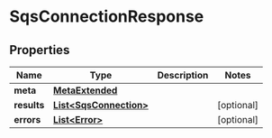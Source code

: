 

# SqsConnectionResponse


## Properties

Name | Type | Description | Notes
------------ | ------------- | ------------- | -------------
**meta** | [**MetaExtended**](MetaExtended.md) |  | 
**results** | [**List&lt;SqsConnection&gt;**](SqsConnection.md) |  |  [optional]
**errors** | [**List&lt;Error&gt;**](Error.md) |  |  [optional]



